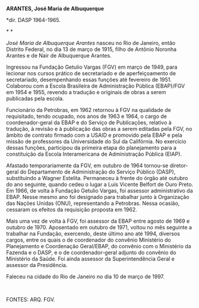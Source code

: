 **ARANTES, José Maria de Albuquerque**

\*dir. DASP 1964-1965.

* *

*José Maria de Albuquerque Arantes* nasceu no Rio de Janeiro, então
Distrito Federal, no dia 13 de março de 1915, filho de Antônio Noronha
Arantes e de Nair de Albuquerque Arantes.

Ingressou na Fundação Getulio Vargas (FGV) em março de 1949, para
lecionar nos cursos prático de secretariado e de aperfeiçoamento de
secretariado, desempenhando essas funções até fevereiro de 1951.
Colaborou com a Escola Brasileira de Administração Pública (EBAP)/FGV em
1954 e 1955, revendo a tradução e originais de obras a serem publicadas
pela escola.

Funcionário da Petrobras, em 1962 retornou à FGV na qualidade de
requisitado, tendo ocupado, nos anos de 1963 e 1964, o cargo de
coordenador-geral da EBAP e do Serviço de Publicações, relativo à
tradução, à revisão e à publicação das obras a serem editadas pela FGV,
no âmbito de contrato firmado com a USAID e promovido pela EBAP e pela
missão de professores da Universidade do Sul da Califórnia. No exercício
dessas funções, participou da primeira etapa do planejamento para a
constituição da Escola Interamericana de Administração Pública (EIAP).

Afastado temporariamente da FGV, em outubro de 1964 tornou-se
diretor-geral do Departamento de Administração do Serviço Público
(DASP), substituindo a Wagner Estelita. Permaneceu à frente do órgão até
outubro do ano seguinte, quando cedeu o lugar a Luís Vicente Belfort de
Ouro Preto. Em 1966, de volta à Fundação Getulio Vargas, foi assessor
administrativo da EBAP. Nesse mesmo ano foi designado para trabalhar
junto à Organização das Nações Unidas (ONU), representando a Petrobras.
Nessa ocasião, cessaram os efeitos da requisição proposta em 1962.

Mais uma vez de volta à FGV, foi assessor da EBAP entre agosto de 1969 e
outubro de 1970. Aposentado em outubro de 1971, voltou no mês seguinte a
trabalhar na Fundação, exercendo, deste último ano até 1994, diversos
cargos, entre os quais o de coordenador do convênio Ministério do
Planejamento e Coordenação Geral/EBAP, do convênio com o Ministério da
Fazenda e o DASP, e o de coordenador-geral adjunto do convênio do
Ministério da Saúde. Foi ainda assessor da Superintendência Geral e
assessor da Presidência.

Faleceu na cidade do Rio de Janeiro no dia 10 de março de 1997.

 

FONTES: ARQ. FGV.

 
